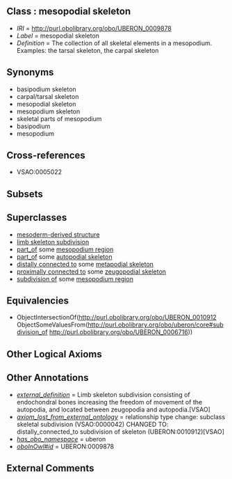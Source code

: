
## Class : mesopodial skeleton

 * *IRI* = http://purl.obolibrary.org/obo/UBERON_0009878
 * *Label* = mesopodial skeleton
 * *Definition* = The collection of all skeletal elements in a mesopodium. Examples: the tarsal skeleton, the carpal skeleton

## Synonyms

 * basipodium skeleton
 * carpal/tarsal skeleton
 * mesopodial skeleton
 * mesopodium skeleton
 * skeletal parts of mesopodium
 * basipodium
 * mesopodium

## Cross-references

 * VSAO:0005022

## Subsets


## Superclasses

 * [mesoderm-derived structure](../../UBERON/20/UBERON_0004120.md)
 * [limb skeleton subdivision](../../UBERON/12/UBERON_0010712.md)
 * [part_of](../../BFO/50/BFO_0000050.md) some [mesopodium region](../../UBERON/16/UBERON_0006716.md)
 * [part_of](../../BFO/50/BFO_0000050.md) some [autopodial skeleton](../../UBERON/17/UBERON_0006717.md)
 * [distally connected to](../../core#distally/to/core#distally_connected_to.md) some [metapodial skeleton](../../UBERON/46/UBERON_0010546.md)
 * [proximally connected to](../../core#proximally/to/core#proximally_connected_to.md) some [zeugopodial skeleton](../../UBERON/84/UBERON_0011584.md)
 * [subdivision of](../../core#subdivision/of/core#subdivision_of.md) some [mesopodium region](../../UBERON/16/UBERON_0006716.md)

## Equivalencies

 * ObjectIntersectionOf(<http://purl.obolibrary.org/obo/UBERON_0010912> ObjectSomeValuesFrom(<http://purl.obolibrary.org/obo/uberon/core#subdivision_of> <http://purl.obolibrary.org/obo/UBERON_0006716>))

## Other Logical Axioms


## Other Annotations

 * *[external_definition](../../UBPROP/01/UBPROP_0000001.md)* = Limb skeleton subdivision consisting of endochondral bones increasing the freedom of movement of the autopodia, and located between zeugopodia and autopodia.[VSAO]
 * *[axiom_lost_from_external_ontology](../../UBPROP/02/UBPROP_0000002.md)* = relationship type change: subclass skeletal subdivision (VSAO:0000042) CHANGED TO: distally_connected_to subdivision of skeleton (UBERON:0010912)[VSAO]
 * *[has_obo_namespace](../../ce/oboInOwl#hasOBONamespace.md)* = uberon
 * *[oboInOwl#id](../../id/oboInOwl#id.md)* = UBERON:0009878

## External Comments

